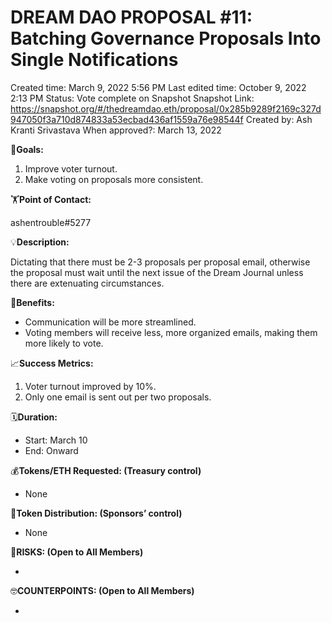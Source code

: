 # DREAM DAO PROPOSAL #11: Batching Governance Proposals Into Single Notifications

Created time: March 9, 2022 5:56 PM
Last edited time: October 9, 2022 2:13 PM
Status: Vote complete on Snapshot
Snapshot Link: https://snapshot.org/#/thedreamdao.eth/proposal/0x285b9289f2169c327d947050f3a710d874833a53ecbad436af1559a76e98544f
Created by: Ash Kranti Srivastava
When approved?: March 13, 2022

🎯**Goals:**

1. Improve voter turnout.
2. Make voting on proposals more consistent.

🏋️**Point of Contact:**

ashentrouble#5277

💡**Description:**

Dictating that there must be 2-3 proposals per proposal email, otherwise the proposal must wait until the next issue of the Dream Journal unless there are extenuating circumstances.

💚**Benefits:**

- Communication will be more streamlined.
- Voting members will receive less, more organized emails, making them more likely to vote.

📈**Success Metrics:**

1. Voter turnout improved by 10%.
2. Only one email is sent out per two proposals.

🗓️**Duration:**

- Start: March 10
- End: Onward

💰**Tokens/ETH Requested: (Treasury control)**

- None

💸**Token Distribution: (Sponsors’ control)**

- None

🤨**RISKS: (Open to All Members)**

- 

🤓**COUNTERPOINTS: (Open to All Members)**

-